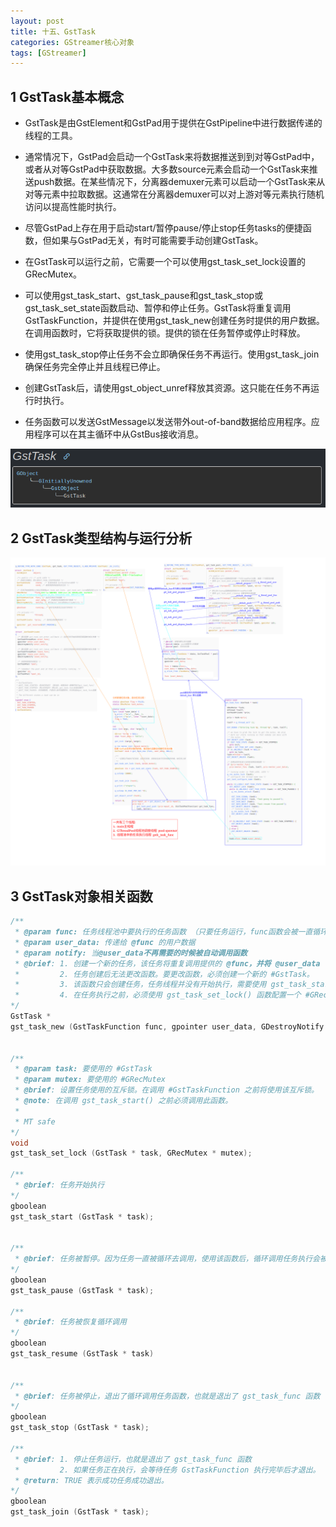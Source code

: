 ```yaml
---
layout: post
title: 十五、GstTask
categories: GStreamer核心对象
tags: [GStreamer]
---
```


## 1 GstTask基本概念

- GstTask是由GstElement和GstPad用于提供在GstPipeline中进行数据传递的线程的工具。

- 通常情况下，GstPad会启动一个GstTask来将数据推送到到对等GstPad中，或者从对等GstPad中获取数据。大多数source元素会启动一个GstTask来推送push数据。在某些情况下，分离器demuxer元素可以启动一个GstTask来从对等元素中拉取数据。这通常在分离器demuxer可以对上游对等元素执行随机访问以提高性能时执行。

- 尽管GstPad上存在用于启动start/暂停pause/停止stop任务tasks的便捷函数，但如果与GstPad无关，有时可能需要手动创建GstTask。

- 在GstTask可以运行之前，它需要一个可以使用gst_task_set_lock设置的GRecMutex。

- 可以使用gst_task_start、gst_task_pause和gst_task_stop或gst_task_set_state函数启动、暂停和停止任务。GstTask将重复调用GstTaskFunction，并提供在使用gst_task_new创建任务时提供的用户数据。在调用函数时，它将获取提供的锁。提供的锁在任务暂停或停止时释放。

- 使用gst_task_stop停止任务不会立即确保任务不再运行。使用gst_task_join确保任务完全停止并且线程已停止。

- 创建GstTask后，请使用gst_object_unref释放其资源。这只能在任务不再运行时执行。

- 任务函数可以发送GstMessage以发送带外out-of-band数据给应用程序。应用程序可以在其主循环中从GstBus接收消息。


![alt text](/assets/GStreamerCoreObject/15_GstTask/image/image.png)

## 2 GstTask类型结构与运行分析

![alt text](/assets/GStreamerCoreObject/15_GstTask/image/GstTask.png)

## 3 GstTask对象相关函数

```c
/**
 * @param func: 任务线程池中要执行的任务函数 （只要任务运行，func函数会被一直循环执行）
 * @param user_data: 传递给 @func 的用户数据
 * @param notify: 当@user_data不再需要的时候被自动调用函数
 * @brief: 1. 创建一个新的任务，该任务将重复调用提供的 @func，并将 @user_data 作为参数。通常任务会在一个新线程中运行。
 *         2. 任务创建后无法更改函数。要更改函数，必须创建一个新的 #GstTask。
 *         3. 该函数只会创建任务，任务线程并没有开始执行，需要使用 gst_task_start（） 开始执行任务，gst_task_pause() 任务暂停（暂停不等于停止）
 *         4. 在任务执行之前，必须使用 gst_task_set_lock() 函数配置一个 #GRecMutex。该锁将在调用 @func 时使用。
*/
GstTask *
gst_task_new (GstTaskFunction func, gpointer user_data, GDestroyNotify notify);


/**
 * @param task: 要使用的 #GstTask
 * @param mutex: 要使用的 #GRecMutex
 * @brief: 设置任务使用的互斥锁。在调用 #GstTaskFunction 之前将使用该互斥锁。
 * @note: 在调用 gst_task_start() 之前必须调用此函数。
 * 
 * MT safe
*/
void
gst_task_set_lock (GstTask * task, GRecMutex * mutex);

/**
 * @brief: 任务开始执行
*/
gboolean
gst_task_start (GstTask * task);


/**
 * @brief: 任务被暂停。因为任务一直被循环去调用，使用该函数后，循环调用任务执行会被暂停。
*/
gboolean
gst_task_pause (GstTask * task);

/**
 * @brief: 任务被恢复循环调用
*/
gboolean
gst_task_resume (GstTask * task)


/**
 * @brief: 任务被停止，退出了循环调用任务函数，也就是退出了 gst_task_func 函数
*/
gboolean
gst_task_stop (GstTask * task);

/**
 * @brief: 1. 停止任务运行，也就是退出了 gst_task_func 函数
 *         2. 如果任务正在执行，会等待任务 GstTaskFunction 执行完毕后才退出。
 * @return: TRUE 表示成功任务成功退出。
*/
gboolean
gst_task_join (GstTask * task);
```

